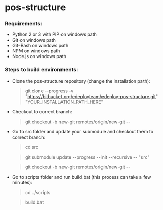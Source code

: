 # **pos-structure**


### **Requirements:**
 * Python 2 or 3 with PIP on windows path
 * Git on windows path
 * Git-Bash on windows path
 * NPM on windows path
 * Node.js on windows path
 
 
### **Steps to build environments:**

 - Clone the pos-structure repository (change the installation path):
 
    > git clone --progress -v "https://bitbucket.org/edeployteam/edeploy-pos-structure.git" "YOUR_INSTALLATION_PATH_HERE"
    
 - Checkout to correct branch:
    > git checkout -b new-git remotes/origin/new-git --
    
 - Go to src folder and update your submodule and checkout them to correct branch:
    > cd src
    
    > git submodule update --progress --init --recursive -- "src"
    
    > git checkout -b new-git remotes/origin/new-git --
    
 - Go to scripts folder and run build.bat (this process can take a few minutes):
    > cd ../scripts
    
    > build.bat
    
